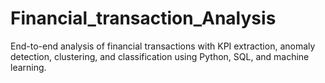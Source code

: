 # Financial_transaction_Analysis
End-to-end analysis of financial transactions with KPI extraction, anomaly detection, clustering, and classification using Python, SQL, and machine learning.
